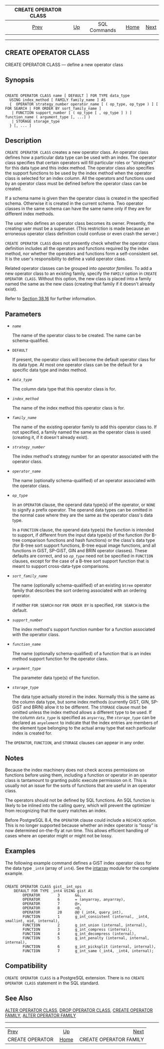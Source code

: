 

|                CREATE OPERATOR CLASS               |                                        |              |                                                       |                                                           |
| :------------------------------------------------: | :------------------------------------- | :----------: | ----------------------------------------------------: | --------------------------------------------------------: |
| [Prev](sql-createoperator.html "CREATE OPERATOR")  | [Up](sql-commands.html "SQL Commands") | SQL Commands | [Home](index.html "PostgreSQL 17devel Documentation") |  [Next](sql-createopfamily.html "CREATE OPERATOR FAMILY") |

***

## CREATE OPERATOR CLASS

CREATE OPERATOR CLASS — define a new operator class

## Synopsis

```

CREATE OPERATOR CLASS name [ DEFAULT ] FOR TYPE data_type
  USING index_method [ FAMILY family_name ] AS
  {  OPERATOR strategy_number operator_name [ ( op_type, op_type ) ] [ FOR SEARCH | FOR ORDER BY sort_family_name ]
   | FUNCTION support_number [ ( op_type [ , op_type ] ) ] function_name ( argument_type [, ...] )
   | STORAGE storage_type
  } [, ... ]
```

## Description

`CREATE OPERATOR CLASS` creates a new operator class. An operator class defines how a particular data type can be used with an index. The operator class specifies that certain operators will fill particular roles or “strategies” for this data type and this index method. The operator class also specifies the support functions to be used by the index method when the operator class is selected for an index column. All the operators and functions used by an operator class must be defined before the operator class can be created.

If a schema name is given then the operator class is created in the specified schema. Otherwise it is created in the current schema. Two operator classes in the same schema can have the same name only if they are for different index methods.

The user who defines an operator class becomes its owner. Presently, the creating user must be a superuser. (This restriction is made because an erroneous operator class definition could confuse or even crash the server.)

`CREATE OPERATOR CLASS` does not presently check whether the operator class definition includes all the operators and functions required by the index method, nor whether the operators and functions form a self-consistent set. It is the user's responsibility to define a valid operator class.

Related operator classes can be grouped into *operator families*. To add a new operator class to an existing family, specify the `FAMILY` option in `CREATE OPERATOR CLASS`. Without this option, the new class is placed into a family named the same as the new class (creating that family if it doesn't already exist).

Refer to [Section 38.16](xindex.html "38.16. Interfacing Extensions to Indexes") for further information.

## Parameters

* *`name`*

    The name of the operator class to be created. The name can be schema-qualified.

* `DEFAULT`

    If present, the operator class will become the default operator class for its data type. At most one operator class can be the default for a specific data type and index method.

* *`data_type`*

    The column data type that this operator class is for.

* *`index_method`*

    The name of the index method this operator class is for.

* *`family_name`*

    The name of the existing operator family to add this operator class to. If not specified, a family named the same as the operator class is used (creating it, if it doesn't already exist).

* *`strategy_number`*

    The index method's strategy number for an operator associated with the operator class.

* *`operator_name`*

    The name (optionally schema-qualified) of an operator associated with the operator class.

* *`op_type`*

    In an `OPERATOR` clause, the operand data type(s) of the operator, or `NONE` to signify a prefix operator. The operand data types can be omitted in the normal case where they are the same as the operator class's data type.

    In a `FUNCTION` clause, the operand data type(s) the function is intended to support, if different from the input data type(s) of the function (for B-tree comparison functions and hash functions) or the class's data type (for B-tree sort support functions, B-tree equal image functions, and all functions in GiST, SP-GiST, GIN and BRIN operator classes). These defaults are correct, and so *`op_type`* need not be specified in `FUNCTION` clauses, except for the case of a B-tree sort support function that is meant to support cross-data-type comparisons.

* *`sort_family_name`*

    The name (optionally schema-qualified) of an existing `btree` operator family that describes the sort ordering associated with an ordering operator.

    If neither `FOR SEARCH` nor `FOR ORDER BY` is specified, `FOR SEARCH` is the default.

* *`support_number`*

    The index method's support function number for a function associated with the operator class.

* *`function_name`*

    The name (optionally schema-qualified) of a function that is an index method support function for the operator class.

* *`argument_type`*

    The parameter data type(s) of the function.

* *`storage_type`*

    The data type actually stored in the index. Normally this is the same as the column data type, but some index methods (currently GiST, GIN, SP-GiST and BRIN) allow it to be different. The `STORAGE` clause must be omitted unless the index method allows a different type to be used. If the column *`data_type`* is specified as `anyarray`, the *`storage_type`* can be declared as `anyelement` to indicate that the index entries are members of the element type belonging to the actual array type that each particular index is created for.

The `OPERATOR`, `FUNCTION`, and `STORAGE` clauses can appear in any order.

## Notes

Because the index machinery does not check access permissions on functions before using them, including a function or operator in an operator class is tantamount to granting public execute permission on it. This is usually not an issue for the sorts of functions that are useful in an operator class.

The operators should not be defined by SQL functions. An SQL function is likely to be inlined into the calling query, which will prevent the optimizer from recognizing that the query matches an index.

Before PostgreSQL 8.4, the `OPERATOR` clause could include a `RECHECK` option. This is no longer supported because whether an index operator is “lossy” is now determined on-the-fly at run time. This allows efficient handling of cases where an operator might or might not be lossy.

## Examples

The following example command defines a GiST index operator class for the data type `_int4` (array of `int4`). See the [intarray](intarray.html "F.20. intarray — manipulate arrays of integers") module for the complete example.

```

CREATE OPERATOR CLASS gist__int_ops
    DEFAULT FOR TYPE _int4 USING gist AS
        OPERATOR        3       &&,
        OPERATOR        6       = (anyarray, anyarray),
        OPERATOR        7       @>,
        OPERATOR        8       <@,
        OPERATOR        20      @@ (_int4, query_int),
        FUNCTION        1       g_int_consistent (internal, _int4, smallint, oid, internal),
        FUNCTION        2       g_int_union (internal, internal),
        FUNCTION        3       g_int_compress (internal),
        FUNCTION        4       g_int_decompress (internal),
        FUNCTION        5       g_int_penalty (internal, internal, internal),
        FUNCTION        6       g_int_picksplit (internal, internal),
        FUNCTION        7       g_int_same (_int4, _int4, internal);
```

## Compatibility

`CREATE OPERATOR CLASS` is a PostgreSQL extension. There is no `CREATE OPERATOR CLASS` statement in the SQL standard.

## See Also

[ALTER OPERATOR CLASS](sql-alteropclass.html "ALTER OPERATOR CLASS"), [DROP OPERATOR CLASS](sql-dropopclass.html "DROP OPERATOR CLASS"), [CREATE OPERATOR FAMILY](sql-createopfamily.html "CREATE OPERATOR FAMILY"), [ALTER OPERATOR FAMILY](sql-alteropfamily.html "ALTER OPERATOR FAMILY")

***

|                                                    |                                                       |                                                           |
| :------------------------------------------------- | :---------------------------------------------------: | --------------------------------------------------------: |
| [Prev](sql-createoperator.html "CREATE OPERATOR")  |         [Up](sql-commands.html "SQL Commands")        |  [Next](sql-createopfamily.html "CREATE OPERATOR FAMILY") |
| CREATE OPERATOR                                    | [Home](index.html "PostgreSQL 17devel Documentation") |                                    CREATE OPERATOR FAMILY |
